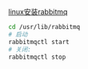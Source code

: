 
[linux安装rabbitmq](https://www.cnblogs.com/yui66/p/9675808.html)
```bash
cd /usr/lib/rabbitmq
# 启动
rabbitmqctl start
# 关闭:
rabbitmqctl stop
```